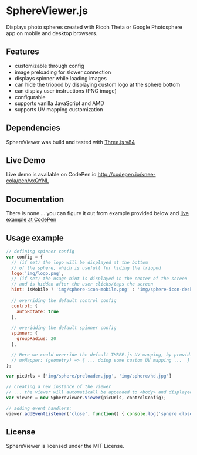 # SphereViewer.js

Displays photo spheres created with Ricoh Theta or Google Photosphere app on mobile and desktop browsers.

## Features
* customizable through config
* image preloading for slower connection
* displays spinner while loading images
* can hide the triopod by displaying custom logo at the sphere bottom
* can display user instructions (PNG image)
* configurable
* supports vanilla JavaScript and AMD
* supports UV mapping customization

## Dependencies
SphereViewer was build and tested with [Three.js v84](https://threejs.org/)

## Live Demo
Live demo is available on CodePen.io http://codepen.io/knee-cola/pen/vxQYNL

## Documentation
There is none ... you can figure it out from example provided below and [live example at CodePen](http://codepen.io/knee-cola/pen/vxQYNL)

## Usage example

```javascript
// defining spinner config
var config = {
  // (if set) the logo will be displayed at the bottom
  // of the sphere, which is usefull for hiding the triopod
  logo:'img/logo.png',
  // (if set) the usage hint is displayed in the center of the screen
  // and is hidden after the user clicks/taps the screen
  hint: isMobile ? 'img/sphere-icon-mobile.png' : 'img/sphere-icon-desktop.png',
  
  // overriding the default control config
  control: {
    autoRotate: true
  },
  
  // overidding the default spinner config
  spinner: {
    groupRadius: 20
  },

  // Here we could override the default THREE.js UV mapping, by providing a mapper function
  // uvMapper: (geometry) => { ... doing some custom UV mapping ...  }
};

var picUrls = ['img/sphere/preloader.jpg', 'img/sphere/hd.jpg']

// creating a new instance of the viewer
// ... the viewer will automaticall be appended to <body> and displayed
var viewer = new SphereViewer.Viewer(picUrls, controlConfig);

// adding event handlers:
viewer.addEventListener('close', function() { console.log('sphere closed'); });
```
## License
SphereViewer is licensed under the MIT License.
